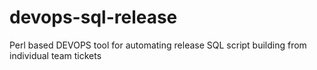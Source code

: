 # devops-sql-release
Perl based DEVOPS tool for automating release SQL script building from individual team tickets
